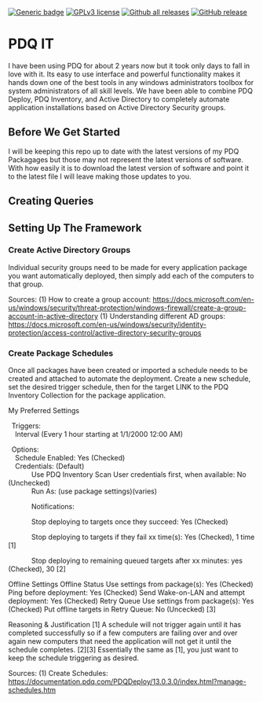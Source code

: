[![Generic badge](https://img.shields.io/badge/Maintained-Yes-Green.svg)](#) [![GPLv3 license](https://img.shields.io/badge/License-GPLv3-blue.svg)](http://perso.crans.org/besson/LICENSE.html) [![Github all releases](https://img.shields.io/github/downloads/HellBomb/PDQit/total.svg)](https://GitHub.com/HellBomb/PDQit/releases/) [![GitHub release](https://img.shields.io/github/release/HellBomb/PDQit.svg)](https://GitHub.com/HellBomb/PDQit/releases/)

# PDQ IT
I have been using PDQ for about 2 years now but it took only days to fall in love with it. Its easy to use interface and powerful functionality makes it hands down one of the best tools in any windows administrators toolbox for system administrators of all skill levels. We have been able to combine PDQ Deploy, PDQ Inventory, and Active Directory to completely automate application installations based on Active Directory Security groups.

## Before We Get Started
I will be keeping this repo up to date with the latest versions of my PDQ Packagages but those may not represent the latest versions of software. With how easily it is to download the latest version of software and point it to the latest file I will leave making those updates to you.

## Creating Queries

## Setting Up The Framework


### Create Active Directory Groups
Individual security groups need to be made for every application package you want automatically deployed, then simply add each of the computers to that group. 

Sources:
     (1) How to create a group account: https://docs.microsoft.com/en-us/windows/security/threat-protection/windows-firewall/create-a-group-account-in-active-directory
     (1) Understanding different AD groups: https://docs.microsoft.com/en-us/windows/security/identity-protection/access-control/active-directory-security-groups

### Create Package Schedules
Once all packages have been created or imported a schedule needs to be created and attached to automate the deployment. Create a new schedule, set the desired trigger schedule, then for the target LINK to the PDQ Inventory Collection for the package application. 

My Preferred Settings

&ensp;Triggers:  
&ensp;&ensp;Interval (Every 1 hour starting at 1/1/2000 12:00 AM)  

&ensp;Options:  
&ensp;&ensp;Schedule Enabled: Yes (Checked)  
&ensp;&ensp;Credentials: (Default)  
&nbsp;&nbsp;&nbsp;&nbsp;&nbsp;&nbsp;&nbsp;&nbsp;&nbsp;&nbsp;&nbsp;&nbsp;Use PDQ Inventory Scan User credentials first, when available: No (Unchecked)  
&nbsp;&nbsp;&nbsp;&nbsp;&nbsp;&nbsp;&nbsp;&nbsp;&nbsp;&nbsp;&nbsp;&nbsp;Run As: (use package settings)(varies)
    
&nbsp;&nbsp;&nbsp;&nbsp;&nbsp;&nbsp;&nbsp;&nbsp;&nbsp;&nbsp;&nbsp;&nbsp;Notifications: 
    
&nbsp;&nbsp;&nbsp;&nbsp;&nbsp;&nbsp;&nbsp;&nbsp;&nbsp;&nbsp;&nbsp;&nbsp;Stop deploying to targets once they succeed: Yes (Checked)
    
&nbsp;&nbsp;&nbsp;&nbsp;&nbsp;&nbsp;&nbsp;&nbsp;&nbsp;&nbsp;&nbsp;&nbsp;Stop deploying to targets if they fail xx time(s): Yes (Checked), 1 time [1]
    
&nbsp;&nbsp;&nbsp;&nbsp;&nbsp;&nbsp;&nbsp;&nbsp;&nbsp;&nbsp;&nbsp;&nbsp;Stop deploying to remaining queued targets after xx minutes: yes (Checked), 30 [2]
    

  Offline Settings
    Offline Status
      Use settings from package(s): Yes (Checked)
      Ping before deployment: Yes (Checked)
      Send Wake-on-LAN and attempt deployment: Yes (Checked)
    Retry Queue
      Use settings from package(s): Yes (Checked)
      Put offline targets in Retry Queue: No (Uncecked) [3]

Reasoning & Justification
  [1] A schedule will not trigger again until it has completed successfully so if a few computers are failing over and over again new computers that need the application will not get it until the schedule completes.
  [2][3] Essentially the same as [1], you just want to keep the schedule triggering as desired.
  
Sources:
     (1) Create Schedules: https://documentation.pdq.com/PDQDeploy/13.0.3.0/index.html?manage-schedules.htm

